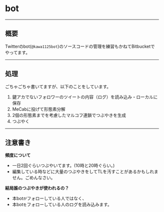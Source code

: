 # bot 

---

## 概要
Twitterのbot(`@kawa1125bot`)のソースコードの管理を練習もかねてBitbucketでやってます。

---

## 処理
ごちゃごちゃ書いてますが、以下のことをしています。

   1. 鍵アカでないフォロワーのツイートの内容（ログ）を読み込み・ローカルに保存
   2. MeCabに投げて形態素分解
   3. 2個の形態素までを考慮したマルコフ連鎖でつぶやきを生成
   4. つぶやく    

---

## 注意書き
**頻度について**

* 一日2回ぐらいつぶやいてます。(10時と20時ぐらい。)
* 編集している時などに大量のつぶやきをしてTLを汚すことがあるかもしれません。ごめんなさい。   

**結局誰のつぶやきが使われるの？**

  * 本bot`が`フォローしている人ではなく、
  * 本bot`を`フォローしている人のログを読み込みます。    

